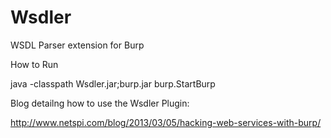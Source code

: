 Wsdler
======

WSDL Parser extension for Burp

How to Run

java -classpath Wsdler.jar;burp.jar burp.StartBurp

Blog detailng how to use the Wsdler Plugin:

http://www.netspi.com/blog/2013/03/05/hacking-web-services-with-burp/
